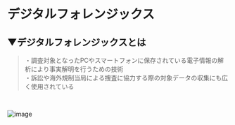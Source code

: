 # デジタルフォレンジックス

## ▼デジタルフォレンジックスとは
>・調査対象となったPCやスマートフォンに保存されている電子情報の解析により事実解明を行うための技術<br>
>・訴訟や海外規制当局による捜査に協力する際の対象データの収集にも広く使用されている<br>
<br>

![image](https://github.com/SHOKI-SATO/TIL/assets/81621944/5fe76d69-5ce4-4762-9cd0-e668219bea8e)<br>
